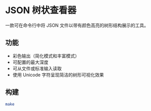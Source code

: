 # JSON 树状查看器

一款可在命令行中将 JSON 文件以带有颜色高亮的树形结构展示的工具。

## 功能
- 彩色输出（简化模式和丰富模式）
- 可配置的最大深度
- 可从文件或标准输入读取
- 使用 Unicode 字符呈现简洁的树形可视化效果

## 构建

```bash
make
```
